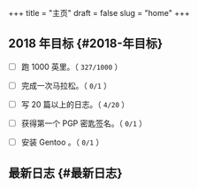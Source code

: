 +++
title = "主页"
draft = false
slug = "home"
+++

## 2018 年目标 {#2018-年目标}

-   [ ] 跑 1000 英里。（ `327/1000` ）
-   [ ] 完成一次马拉松。（ `0/1` ）
-   [ ] 写 20 篇以上的日志。（ `4/20` ）
-   [ ] 获得第一个 PGP 密匙签名。（ `0/1` ）
-   [ ] 安装 Gentoo 。（ `0/1` ）


## 最新日志 {#最新日志}